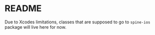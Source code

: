 # README

Due to Xcodes limitations, classes that are supposed to go to `spine-ios` package will live here for now.
